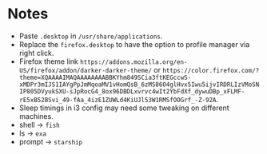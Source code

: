 # Notes
- Paste `.desktop` in `/usr/share/applications`.
- Replace the `firefox.desktop` to have the option to profile manager via right click.
- Firefox theme link `https://addons.mozilla.org/en-US/firefox/addon/darker-darker-theme/` or `https://color.firefox.com/?theme=XQAAAAIMAQAAAAAAAABBKYhm849SCia3ftKEGccwS-xMDPr3mIJS1IAYgPpJmMqoaMV1vHomQsB_6zMS86O4glHvx5Iwu5ijvIRDRLIzVMoSNIP805DVyukSXU-sJpRocG4_8ox96DBDLxvrvc4wIt2YbFdXf_dywuDBp_xFLMF-rE5xB52BSvi_49-fAa_4izE1ZUWLd4KiUJl53W1RMSfOOGrf_-Z-92A`.
- Sleep timings in i3 config may need some tweaking on different machines.
- shell -> `fish`
- ls -> `exa`
- prompt -> `starship`
